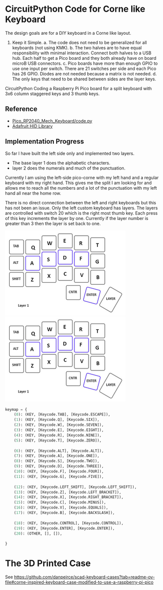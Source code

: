 # CircuitPython Code for Corne like Keyboard

The design goals are for a DIY keyboard in a Corne like layout. 

1. Keep it Simple. 
    a. The code does not need to be generalized for all keyboards (not using KMK). 
	b. The two halves are to have equal responsibility with minimal interaction. Connect both halves to a USB hub. 
	   Each half to get a Pico board and they both already have on board microB USB connectors.
	c. Pico boards have more than enough GPIO to use one input per switch. There are 21 switches per side and each Pico has 26 
	   GPIO. Diodes are not needed because a matrix is not needed.
	d. The only keys that need to be shared between sides are the layer keys.
	
CircuitPython Coding a Raspberry Pi Pico board for a split keyboard with 3x6 column staggered keys and 3 thumb keys.

## Reference

* [Pico_RP2040_Mech_Keyboard/code.py](https://github.com/adafruit/Adafruit_Learning_System_Guides/blob/main/Pico_RP2040_Mech_Keyboard/code.py)
* [Adafruit HID Library](https://docs.circuitpython.org/projects/hid/en/latest/)

## Implementation Progress

So far I have built the left side only and implemented two layers. 

* The base layer 1 does the alphabetic characters.
* layer 2 does the numerals and much of the punctuation.

Currently I am using the left-side pico-corne with my left hand and a regular keyboard with my right hand. This gives me the split I am looking
for and allows me to reach all the numbers and a lot of the punctuation with my left hand all near the home row.

There is no direct connection between the left and right keyboards but this has not been an issue. Only the left custom keyboard has layers.
The layers are controlled with switch 20 which is the right most thumb key. Each press of this key increments the layer by one. Currently if 
the layer number is greater than 3 then the layer is set back to one.

![](Layer1.png)  ![](Layer1.png)

~~~~python
keymap = {
    (0): (KEY, [Keycode.TAB], [Keycode.ESCAPE]),
    (1): (KEY, [Keycode.Q], [Keycode.SIX]),
    (2): (KEY, [Keycode.W], [Keycode.SEVEN]),
    (3): (KEY, [Keycode.E], [Keycode.EIGHT]),
    (4): (KEY, [Keycode.R], [Keycode.NINE]),
    (5): (KEY, [Keycode.T], [Keycode.ZERO]),

    (6): (KEY, [Keycode.ALT], [Keycode.ALT]),
    (7): (KEY, [Keycode.A], [Keycode.ONE]),
    (8): (KEY, [Keycode.S], [Keycode.TWO]),
    (9): (KEY, [Keycode.D], [Keycode.THREE]),
    (10): (KEY, [Keycode.F], [Keycode.FOUR]),
    (11): (KEY, [Keycode.G], [Keycode.FIVE]),

    (12): (KEY, [Keycode.LEFT_SHIFT], [Keycode.LEFT_SHIFT]),
    (13): (KEY, [Keycode.Z], [Keycode.LEFT_BRACKET]),
    (14): (KEY, [Keycode.X], [Keycode.RIGHT_BRACKET]),
    (15): (KEY, [Keycode.C], [Keycode.MINUS]),
    (16): (KEY, [Keycode.V], [Keycode.EQUALS]),
    (17): (KEY, [Keycode.B], [Keycode.BACKSLASH]),

    (18): (KEY, [Keycode.CONTROL], [Keycode.CONTROL]),
    (19): (KEY, [Keycode.ENTER], [Keycode.ENTER]),
    (20): (OTHER, [], []),

}
~~~~

# The 3D Printed Case

See https://github.com/danpeirce/scad-keyboard-cases?tab=readme-ov-file#corne-inspired-keyboard-case-modified-to-use-a-raspberry-pi-pico
